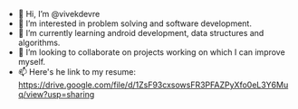 - 👋 Hi, I’m @vivekdevre
- 👀 I’m interested in problem solving and software development. 
- 🌱 I’m currently learning android development, data structures and algorithms. 
- 💞️ I’m looking to collaborate on projects working on which I can improve myself.
- 📫 Here's he link to my resume: https://drive.google.com/file/d/1ZsF93cxsowsFR3PFAZPyXfo0eL3Y6Muq/view?usp=sharing

<!---
vivekdevre/vivekdevre is a ✨ special ✨ repository because its `README.md` (this file) appears on your GitHub profile.
You can click the Preview link to take a look at your changes.
--->
